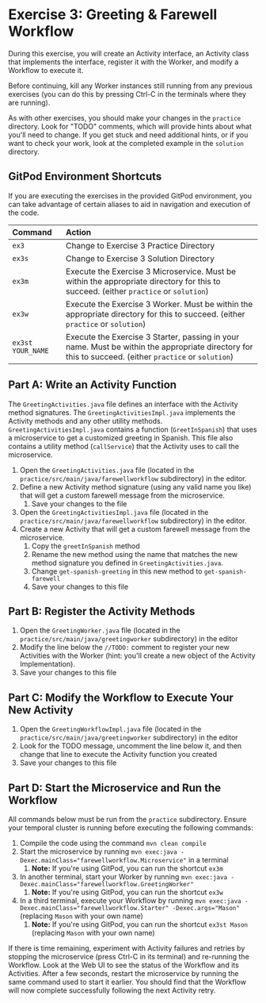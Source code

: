 # Exercise 3: Greeting & Farewell Workflow

During this exercise, you will create an Activity interface, an Activity class that
implements the interface, register it with the Worker, and modify a Workflow to execute it.

Before continuing, kill any Worker instances still running from any
previous exercises (you can do this by pressing Ctrl-C in the terminals
where they are running).

As with other exercises, you should make your changes in the `practice`
directory. Look for "TODO" comments, which will provide hints about what
you'll need to change. If you get stuck and need additional hints, or
if you want to check your work, look at the completed example in the
`solution` directory.

## GitPod Environment Shortcuts

If you are executing the exercises in the provided GitPod environment, you
can take advantage of certain aliases to aid in navigation and execution of
the code.

| Command           | Action                                                                                                                                                |
| :---------------- | :---------------------------------------------------------------------------------------------------------------------------------------------------- |
| `ex3`             | Change to Exercise 3 Practice Directory                                                                                                               |
| `ex3s`            | Change to Exercise 3 Solution Directory                                                                                                               |
| `ex3m`            | Execute the Exercise 3 Microservice. Must be within the appropriate directory for this to succeed. (either `practice` or `solution`)                  |
| `ex3w`            | Execute the Exercise 3 Worker. Must be within the appropriate directory for this to succeed. (either `practice` or `solution`)                        |
| `ex3st YOUR_NAME` | Execute the Exercise 3 Starter, passing in your name. Must be within the appropriate directory for this to succeed. (either `practice` or `solution`) |

## Part A: Write an Activity Function

The `GreetingActivities.java` file defines an interface with the Activity method signatures.
The `GreetingActivitiesImpl.java` implements the Activity methods and any other utility methods.
`GreetingActivitiesImpl.java` contains a function (`GreetInSpanish`) that uses a
microservice to get a customized greeting in Spanish. This file also contains a utility method
(`callService`) that the Activity uses to call the microservice.

1. Open the `GreetingActivities.java` file (located in the `practice/src/main/java/farewellworkflow` subdirectory) in the editor.
2. Define a new Activity method signature (using any valid name you like) that will get a custom farewell message from the microservice.
   1. Save your changes to the file
3. Open the `GreetingActivitiesImpl.java` file (located in the `practice/src/main/java/farewellworkflow` subdirectory) in the editor.
4. Create a new Activity that will get a custom farewell message from the microservice.
   1. Copy the `greetInSpanish` method
   2. Rename the new method using the name that matches the new method signature you defined in `GreetingActivities.java`.
   3. Change `get-spanish-greeting` in this new method to `get-spanish-farewell`
   4. Save your changes to this file

## Part B: Register the Activity Methods

1. Open the `GreetingWorker.java` file (located in the `practice/src/main/java/greetingworker` subdirectory) in the editor
2. Modify the line below the `//TODO:` comment to register your new Activities with the Worker (hint: you'll create a new object of the Activity Implementation).
3. Save your changes to this file

## Part C: Modify the Workflow to Execute Your New Activity

1. Open the `GreetingWorkflowImpl.java` file (located in the `practice/src/main/java/greetingworker` subdirectory) in the editor
2. Look for the TODO message, uncomment the line below it, and then change that line
   to execute the Activity function you created
3. Save your changes to this file

## Part D: Start the Microservice and Run the Workflow

All commands below must be run from the `practice` subdirectory. Ensure your temporal cluster is running
before executing the following commands:

1. Compile the code using the command `mvn clean compile`
2. Start the microservice by running `mvn exec:java -Dexec.mainClass="farewellworkflow.Microservice"` in a terminal
   1. **Note:** If you're using GitPod, you can run the shortcut `ex3m`
3. In another terminal, start your Worker by running `mvn exec:java -Dexec.mainClass="farewellworkflow.GreetingWorker"`
   1. **Note:** If you're using GitPod, you can run the shortcut `ex3w`
4. In a third terminal, execute your Workflow by running `mvn exec:java -Dexec.mainClass="farewellworkflow.Starter" -Dexec.args="Mason"`
   (replacing `Mason` with your own name)
   1. **Note:** If you're using GitPod, you can run the shortcut `ex3st Mason` (replacing `Mason` with your own name)

If there is time remaining, experiment with Activity failures and retries
by stopping the microservice (press Ctrl-C in its terminal) and re-running
the Workflow. Look at the Web UI to see the status of the Workflow and its
Activities. After a few seconds, restart the microservice by running the
same command used to start it earlier. You should find that the Workflow
will now complete successfully following the next Activity retry.
